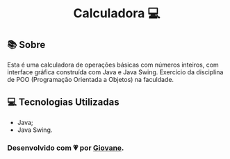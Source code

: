 <h1 align="center">Calculadora 💻</h1>

## 📚 Sobre

Esta é uma calculadora de operações básicas com números inteiros, com interface gráfica construída com Java e Java Swing. Exercício da disciplina de POO (Programação Orientada a Objetos) na faculdade.

## 💻 Tecnologias Utilizadas

* Java;
* Java Swing.

### Desenvolvido com 💗 por [Giovane](https://github.com/Giov4ne).